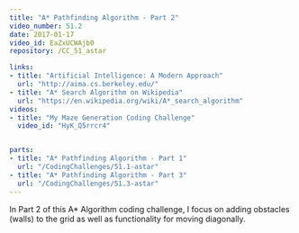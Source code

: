 ```yaml
---
title: "A* Pathfinding Algorithm - Part 2"
video_number: 51.2
date: 2017-01-17
video_id: EaZxUCWAjb0
repository: /CC_51_astar

links:
- title: "Artificial Intelligence: A Modern Approach"  
  url: "http://aima.cs.berkeley.edu/"
- title: "A* Search Algorithm on Wikipedia"  
  url: "https://en.wikipedia.org/wiki/A*_search_algorithm"
videos:
- title: "My Maze Generation Coding Challenge"
  video_id: "HyK_Q5rrcr4"


parts:
- title: "A* Pathfinding Algorithm - Part 1"
  url: "/CodingChallenges/51.1-astar"
- title: "A* Pathfinding Algorithm - Part 3"
  url: "/CodingChallenges/51.3-astar"
---
```


In Part 2 of this A* Algorithm coding challenge, I focus on adding obstacles (walls) to the grid as well as functionality for moving diagonally.
